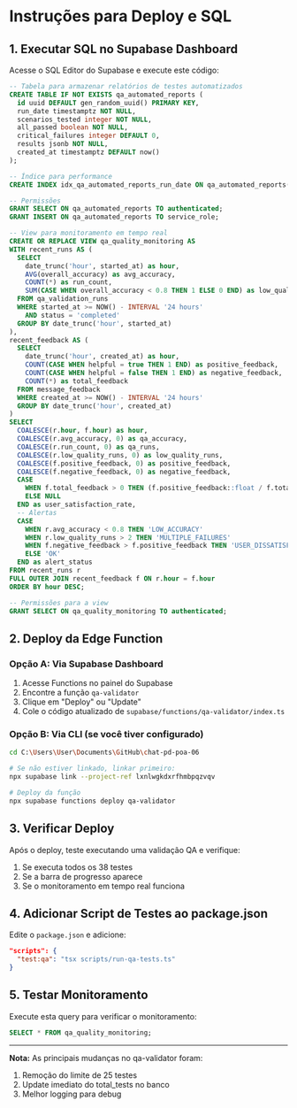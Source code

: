 # Instruções para Deploy e SQL

## 1. Executar SQL no Supabase Dashboard

Acesse o SQL Editor do Supabase e execute este código:

```sql
-- Tabela para armazenar relatórios de testes automatizados
CREATE TABLE IF NOT EXISTS qa_automated_reports (
  id uuid DEFAULT gen_random_uuid() PRIMARY KEY,
  run_date timestamptz NOT NULL,
  scenarios_tested integer NOT NULL,
  all_passed boolean NOT NULL,
  critical_failures integer DEFAULT 0,
  results jsonb NOT NULL,
  created_at timestamptz DEFAULT now()
);

-- Índice para performance
CREATE INDEX idx_qa_automated_reports_run_date ON qa_automated_reports(run_date DESC);

-- Permissões
GRANT SELECT ON qa_automated_reports TO authenticated;
GRANT INSERT ON qa_automated_reports TO service_role;

-- View para monitoramento em tempo real
CREATE OR REPLACE VIEW qa_quality_monitoring AS
WITH recent_runs AS (
  SELECT 
    date_trunc('hour', started_at) as hour,
    AVG(overall_accuracy) as avg_accuracy,
    COUNT(*) as run_count,
    SUM(CASE WHEN overall_accuracy < 0.8 THEN 1 ELSE 0 END) as low_quality_runs
  FROM qa_validation_runs
  WHERE started_at >= NOW() - INTERVAL '24 hours'
    AND status = 'completed'
  GROUP BY date_trunc('hour', started_at)
),
recent_feedback AS (
  SELECT 
    date_trunc('hour', created_at) as hour,
    COUNT(CASE WHEN helpful = true THEN 1 END) as positive_feedback,
    COUNT(CASE WHEN helpful = false THEN 1 END) as negative_feedback,
    COUNT(*) as total_feedback
  FROM message_feedback
  WHERE created_at >= NOW() - INTERVAL '24 hours'
  GROUP BY date_trunc('hour', created_at)
)
SELECT 
  COALESCE(r.hour, f.hour) as hour,
  COALESCE(r.avg_accuracy, 0) as qa_accuracy,
  COALESCE(r.run_count, 0) as qa_runs,
  COALESCE(r.low_quality_runs, 0) as low_quality_runs,
  COALESCE(f.positive_feedback, 0) as positive_feedback,
  COALESCE(f.negative_feedback, 0) as negative_feedback,
  CASE 
    WHEN f.total_feedback > 0 THEN (f.positive_feedback::float / f.total_feedback) 
    ELSE NULL 
  END as user_satisfaction_rate,
  -- Alertas
  CASE 
    WHEN r.avg_accuracy < 0.8 THEN 'LOW_ACCURACY'
    WHEN r.low_quality_runs > 2 THEN 'MULTIPLE_FAILURES'
    WHEN f.negative_feedback > f.positive_feedback THEN 'USER_DISSATISFACTION'
    ELSE 'OK'
  END as alert_status
FROM recent_runs r
FULL OUTER JOIN recent_feedback f ON r.hour = f.hour
ORDER BY hour DESC;

-- Permissões para a view
GRANT SELECT ON qa_quality_monitoring TO authenticated;
```

## 2. Deploy da Edge Function

### Opção A: Via Supabase Dashboard
1. Acesse Functions no painel do Supabase
2. Encontre a função `qa-validator`
3. Clique em "Deploy" ou "Update"
4. Cole o código atualizado de `supabase/functions/qa-validator/index.ts`

### Opção B: Via CLI (se você tiver configurado)
```bash
cd C:\Users\User\Documents\GitHub\chat-pd-poa-06

# Se não estiver linkado, linkar primeiro:
npx supabase link --project-ref lxnlwgkdxrfhmbpqzvqv

# Deploy da função
npx supabase functions deploy qa-validator
```

## 3. Verificar Deploy

Após o deploy, teste executando uma validação QA e verifique:
1. Se executa todos os 38 testes
2. Se a barra de progresso aparece
3. Se o monitoramento em tempo real funciona

## 4. Adicionar Script de Testes ao package.json

Edite o `package.json` e adicione:

```json
"scripts": {
  "test:qa": "tsx scripts/run-qa-tests.ts"
}
```

## 5. Testar Monitoramento

Execute esta query para verificar o monitoramento:

```sql
SELECT * FROM qa_quality_monitoring;
```

---

**Nota:** As principais mudanças no qa-validator foram:
1. Remoção do limite de 25 testes
2. Update imediato do total_tests no banco
3. Melhor logging para debug